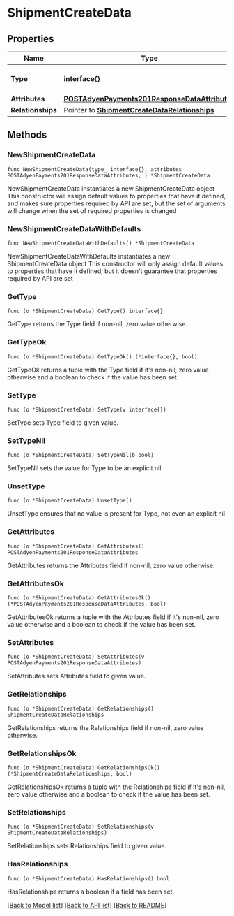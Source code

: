 # ShipmentCreateData

## Properties

Name | Type | Description | Notes
------------ | ------------- | ------------- | -------------
**Type** | **interface{}** | The resource&#39;s type | 
**Attributes** | [**POSTAdyenPayments201ResponseDataAttributes**](POSTAdyenPayments201ResponseDataAttributes.md) |  | 
**Relationships** | Pointer to [**ShipmentCreateDataRelationships**](ShipmentCreateDataRelationships.md) |  | [optional] 

## Methods

### NewShipmentCreateData

`func NewShipmentCreateData(type_ interface{}, attributes POSTAdyenPayments201ResponseDataAttributes, ) *ShipmentCreateData`

NewShipmentCreateData instantiates a new ShipmentCreateData object
This constructor will assign default values to properties that have it defined,
and makes sure properties required by API are set, but the set of arguments
will change when the set of required properties is changed

### NewShipmentCreateDataWithDefaults

`func NewShipmentCreateDataWithDefaults() *ShipmentCreateData`

NewShipmentCreateDataWithDefaults instantiates a new ShipmentCreateData object
This constructor will only assign default values to properties that have it defined,
but it doesn't guarantee that properties required by API are set

### GetType

`func (o *ShipmentCreateData) GetType() interface{}`

GetType returns the Type field if non-nil, zero value otherwise.

### GetTypeOk

`func (o *ShipmentCreateData) GetTypeOk() (*interface{}, bool)`

GetTypeOk returns a tuple with the Type field if it's non-nil, zero value otherwise
and a boolean to check if the value has been set.

### SetType

`func (o *ShipmentCreateData) SetType(v interface{})`

SetType sets Type field to given value.


### SetTypeNil

`func (o *ShipmentCreateData) SetTypeNil(b bool)`

 SetTypeNil sets the value for Type to be an explicit nil

### UnsetType
`func (o *ShipmentCreateData) UnsetType()`

UnsetType ensures that no value is present for Type, not even an explicit nil
### GetAttributes

`func (o *ShipmentCreateData) GetAttributes() POSTAdyenPayments201ResponseDataAttributes`

GetAttributes returns the Attributes field if non-nil, zero value otherwise.

### GetAttributesOk

`func (o *ShipmentCreateData) GetAttributesOk() (*POSTAdyenPayments201ResponseDataAttributes, bool)`

GetAttributesOk returns a tuple with the Attributes field if it's non-nil, zero value otherwise
and a boolean to check if the value has been set.

### SetAttributes

`func (o *ShipmentCreateData) SetAttributes(v POSTAdyenPayments201ResponseDataAttributes)`

SetAttributes sets Attributes field to given value.


### GetRelationships

`func (o *ShipmentCreateData) GetRelationships() ShipmentCreateDataRelationships`

GetRelationships returns the Relationships field if non-nil, zero value otherwise.

### GetRelationshipsOk

`func (o *ShipmentCreateData) GetRelationshipsOk() (*ShipmentCreateDataRelationships, bool)`

GetRelationshipsOk returns a tuple with the Relationships field if it's non-nil, zero value otherwise
and a boolean to check if the value has been set.

### SetRelationships

`func (o *ShipmentCreateData) SetRelationships(v ShipmentCreateDataRelationships)`

SetRelationships sets Relationships field to given value.

### HasRelationships

`func (o *ShipmentCreateData) HasRelationships() bool`

HasRelationships returns a boolean if a field has been set.


[[Back to Model list]](../README.md#documentation-for-models) [[Back to API list]](../README.md#documentation-for-api-endpoints) [[Back to README]](../README.md)



